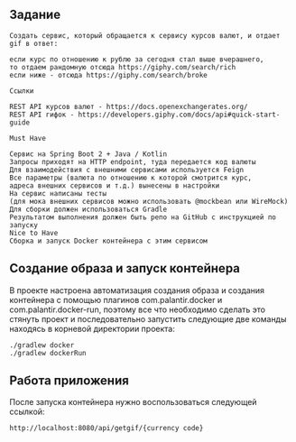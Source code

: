 Задание
---
```
Создать сервис, который обращается к сервису курсов валют, и отдает gif в ответ:  

если курс по отношению к рублю за сегодня стал выше вчерашнего,  
то отдаем рандомную отсюда https://giphy.com/search/rich  
если ниже - отсюда https://giphy.com/search/broke
  
Ссылки  

REST API курсов валют - https://docs.openexchangerates.org/  
REST API гифок - https://developers.giphy.com/docs/api#quick-start-guide
  
Must Have
  
Сервис на Spring Boot 2 + Java / Kotlin  
Запросы приходят на HTTP endpoint, туда передается код валюты  
Для взаимодействия с внешними сервисами используется Feign  
Все параметры (валюта по отношению к которой смотрится курс,   
адреса внешних сервисов и т.д.) вынесены в настройки  
На сервис написаны тесты   
(для мока внешних сервисов можно использовать @mockbean или WireMock)   
Для сборки должен использоваться Gradle  
Результатом выполнения должен быть репо на GitHub с инструкцией по запуску  
Nice to Have  
Сборка и запуск Docker контейнера с этим сервисом
```  
Создание образа и запуск контейнера
---
В проекте настроена автоматизация создания образа и создания контейнера с помощью плагинов
com.palantir.docker и com.palantir.docker-run, поэтому все что необходимо сделать
это стянуть проект и последовательно запустить следующие две команды находясь в корневой директории
проекта:
```
./gradlew docker
./gradlew dockerRun
```
Работа приложения
---
После запуска контейнера нужно воспользоваться следующей ссылкой:
```
http://localhost:8080/api/getgif/{currency code}
```
